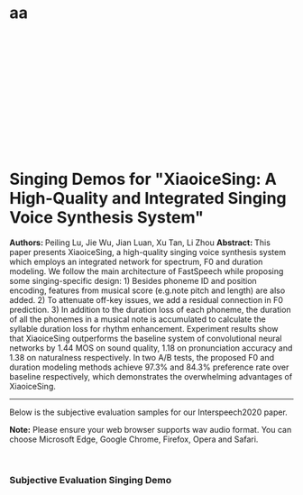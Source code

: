 
<!doctype html>
<html>
<head>
<meta charset='UTF-8'><meta name='viewport' content='width=device-width initial-scale=1'>
<title></title></head>
<body><h1>aa</h1>
<p><html>
    <title>
        <style>
        </style>
    </title>
​    <body>
        <div id="onediv">
        </div>
​    </body>
</html> </p>
<p>&nbsp;</p>
<p>&nbsp;</p>
<p>&nbsp;</p>
<p>&nbsp;</p>
<p>&nbsp;</p>

<meta charset="utf-8">
<title>Audio Samples</title>

<h1>Singing Demos for "XiaoiceSing: A High-Quality and Integrated Singing Voice Synthesis System"</h1>
<h4 style="display:inline">Authors: </h4> <p style="display:inline">Peiling Lu, Jie Wu, Jian Luan, Xu Tan, Li Zhou</p>
<h4 style="display:inline">Abstract: </h4> <p style="display:inline">This paper presents XiaoiceSing, a high-quality singing voice synthesis system which employs an integrated network for spectrum, F0 and duration modeling. We follow the main architecture of FastSpeech while proposing some singing-specific design: 1) Besides phoneme ID and position encoding, features from musical score (e.g.note pitch and length) are also added. 2) To attenuate off-key issues, we add a residual connection in F0 prediction. 3) In addition to the duration loss of each phoneme, the duration of all the phonemes in a musical note is accumulated to calculate the syllable duration loss for rhythm enhancement. Experiment results show that XiaoiceSing outperforms the baseline system of convolutional neural networks by 1.44 MOS on sound quality, 1.18 on pronunciation accuracy and 1.38 on naturalness respectively. In two A/B tests, the proposed F0 and duration modeling methods achieve 97.3% and 84.3% preference rate over baseline respectively, which demonstrates the overwhelming advantages of XiaoiceSing.</p>
<hr>
<p>Below is the subjective evaluation samples for our Interspeech2020 paper.</p>
<p><strong>Note:</strong> Please ensure your web browser supports wav audio format. You can choose Microsoft Edge, Google Chrome, Firefox, Opera and Safari.</p>
<p>&nbsp;</p>
<h3>Subjective Evaluation Singing Demo</h3>
 
</body>
</html>
